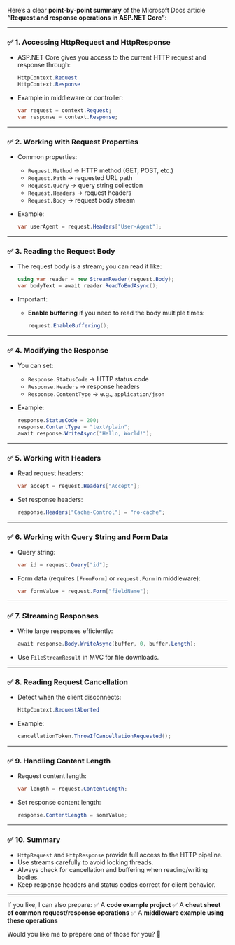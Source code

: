 Here’s a clear **point-by-point summary** of the Microsoft Docs article **“Request and response operations in ASP.NET Core”**:

---

### ✅ 1. **Accessing HttpRequest and HttpResponse**

* ASP.NET Core gives you access to the current HTTP request and response through:

  ```csharp
  HttpContext.Request
  HttpContext.Response
  ```

* Example in middleware or controller:

  ```csharp
  var request = context.Request;
  var response = context.Response;
  ```

---

### ✅ 2. **Working with Request Properties**

* Common properties:

  * `Request.Method` → HTTP method (GET, POST, etc.)
  * `Request.Path` → requested URL path
  * `Request.Query` → query string collection
  * `Request.Headers` → request headers
  * `Request.Body` → request body stream

* Example:

  ```csharp
  var userAgent = request.Headers["User-Agent"];
  ```

---

### ✅ 3. **Reading the Request Body**

* The request body is a stream; you can read it like:

  ```csharp
  using var reader = new StreamReader(request.Body);
  var bodyText = await reader.ReadToEndAsync();
  ```

* Important:

  * **Enable buffering** if you need to read the body multiple times:

    ```csharp
    request.EnableBuffering();
    ```

---

### ✅ 4. **Modifying the Response**

* You can set:

  * `Response.StatusCode` → HTTP status code
  * `Response.Headers` → response headers
  * `Response.ContentType` → e.g., `application/json`

* Example:

  ```csharp
  response.StatusCode = 200;
  response.ContentType = "text/plain";
  await response.WriteAsync("Hello, World!");
  ```

---

### ✅ 5. **Working with Headers**

* Read request headers:

  ```csharp
  var accept = request.Headers["Accept"];
  ```

* Set response headers:

  ```csharp
  response.Headers["Cache-Control"] = "no-cache";
  ```

---

### ✅ 6. **Working with Query String and Form Data**

* Query string:

  ```csharp
  var id = request.Query["id"];
  ```

* Form data (requires `[FromForm]` or `request.Form` in middleware):

  ```csharp
  var formValue = request.Form["fieldName"];
  ```

---

### ✅ 7. **Streaming Responses**

* Write large responses efficiently:

  ```csharp
  await response.Body.WriteAsync(buffer, 0, buffer.Length);
  ```

* Use `FileStreamResult` in MVC for file downloads.

---

### ✅ 8. **Reading Request Cancellation**

* Detect when the client disconnects:

  ```csharp
  HttpContext.RequestAborted
  ```

* Example:

  ```csharp
  cancellationToken.ThrowIfCancellationRequested();
  ```

---

### ✅ 9. **Handling Content Length**

* Request content length:

  ```csharp
  var length = request.ContentLength;
  ```

* Set response content length:

  ```csharp
  response.ContentLength = someValue;
  ```

---

### ✅ 10. **Summary**

* `HttpRequest` and `HttpResponse` provide full access to the HTTP pipeline.
* Use streams carefully to avoid locking threads.
* Always check for cancellation and buffering when reading/writing bodies.
* Keep response headers and status codes correct for client behavior.

---

If you like, I can also prepare:
✅ A **code example project**
✅ A **cheat sheet of common request/response operations**
✅ A **middleware example using these operations**

Would you like me to prepare one of those for you? 🚀
